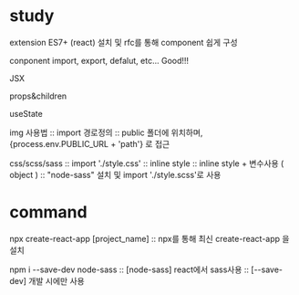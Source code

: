# study

extension
ES7+ (react) 설치 및 rfc를 통해 component 쉽게 구성

conponent import, export, defalut, etc... Good!!!

JSX

props&children

useState

img 사용법
:: import 경로정의
:: public 폴더에 위치하며, {process.env.PUBLIC_URL + 'path'} 로 접근

css/scss/sass
:: import './style.css'
:: inline style
:: inline style + 변수사용 ( object )
:: "node-sass" 설치 및 import './style.scss'로 사용

# command

npx create-react-app [project_name]
:: npx를 통해 최신 create-react-app 을 설치

npm i --save-dev node-sass
:: [node-sass] react에서 sass사용
:: [--save-dev] 개발 시에만 사용
